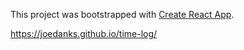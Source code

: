 This project was bootstrapped with [Create React App](https://github.com/facebook/create-react-app).

https://joedanks.github.io/time-log/